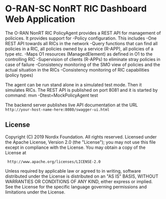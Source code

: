 # O-RAN-SC NonRT RIC Dashboard Web Application

The O-RAN NonRT RIC PolicyAgent provides a REST API for management of 
policices. It provides support for 
-Policy configuration. This includes
 -One REST API towards all RICs in the network
 -Query functions that can find all policies in a RIC, all policies owned by a service (R-APP), all policies of a type etc.
 -Maps O1 resources (ManagedElement) as defined in O1 to the controlling RIC 
-Supervision of clients (R-APPs) to eliminate stray policies in case of failure
-Consistency monitoring of the SMO view of policies and the actual situation in the RICs
-Consistency monitoring of RIC capabilities (policy types)

The agent can be run stand alone in a simulated test mode. Then it 
simulates RICs. 
The REST API is published on port 8081 and it is started by command:
mvn -Dtest=MockPolicyAgent test

The backend server publishes live API documentation at the
URL `http://your-host-name-here:8080/swagger-ui.html`

## License

Copyright (C) 2019 Nordix Foundation. All rights reserved.
Licensed under the Apache License, Version 2.0 (the "License");
you may not use this file except in compliance with the License.
You may obtain a copy of the License at

     http://www.apache.org/licenses/LICENSE-2.0

Unless required by applicable law or agreed to in writing, software
distributed under the License is distributed on an "AS IS" BASIS,
WITHOUT WARRANTIES OR CONDITIONS OF ANY KIND, either express or implied.
See the License for the specific language governing permissions and
limitations under the License.
